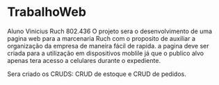 # TrabalhoWeb
Aluno Vinicius Ruch 802.436
O projeto sera o desenvolvimento de uma pagina web para a marcenaria Ruch com o proposito de auxiliar a organização da empresa de maneira fácil de rapida.
a pagina deve ser criada para a utilização em dispositivos moblile já que o publico alvo apenas tera acesso a celulares durante o expediente.

Sera criado os CRUDS: CRUD de estoque e CRUD de pedidos.
